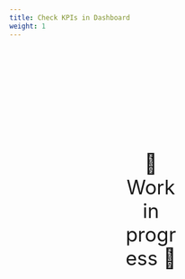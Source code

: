 ```yaml
---
title: Check KPIs in Dashboard
weight: 1
---
```

<div style="text-align: center; font-size:2.5em;margin: 200px;">🚧 Work in progress 🚧</div>